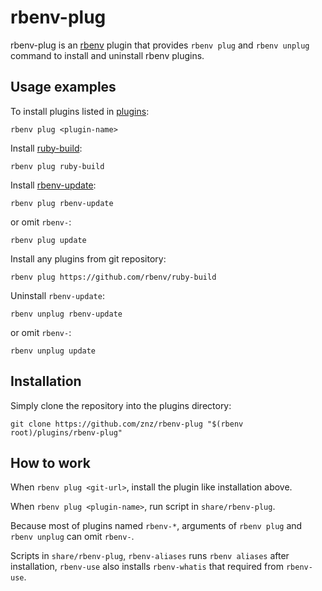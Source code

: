# rbenv-plug

rbenv-plug is an [rbenv](https://github.com/rbenv/rbenv) plugin that
provides `rbenv plug` and `rbenv unplug` command to install and uninstall
rbenv plugins.

## Usage examples

To install plugins listed in [plugins](https://github.com/rbenv/rbenv/wiki/Plugins):

    rbenv plug <plugin-name>

Install [ruby-build](https://github.com/rbenv/ruby-build):

    rbenv plug ruby-build

Install [rbenv-update](https://github.com/rkh/rbenv-update):

    rbenv plug rbenv-update

or omit `rbenv-`:

    rbenv plug update

Install any plugins from git repository:

    rbenv plug https://github.com/rbenv/ruby-build

Uninstall `rbenv-update`:

    rbenv unplug rbenv-update

or omit `rbenv-`:

    rbenv unplug update

## Installation

Simply clone the repository into the plugins directory:

    git clone https://github.com/znz/rbenv-plug "$(rbenv root)/plugins/rbenv-plug"

## How to work

When `rbenv plug <git-url>`, install the plugin like installation above.

When `rbenv plug <plugin-name>`, run script in `share/rbenv-plug`.

Because most of plugins named `rbenv-*`,
arguments of `rbenv plug` and `rbenv unplug` can omit `rbenv-`.

Scripts in `share/rbenv-plug`,
`rbenv-aliases` runs `rbenv aliases` after installation,
`rbenv-use` also installs `rbenv-whatis` that required from `rbenv-use`.

